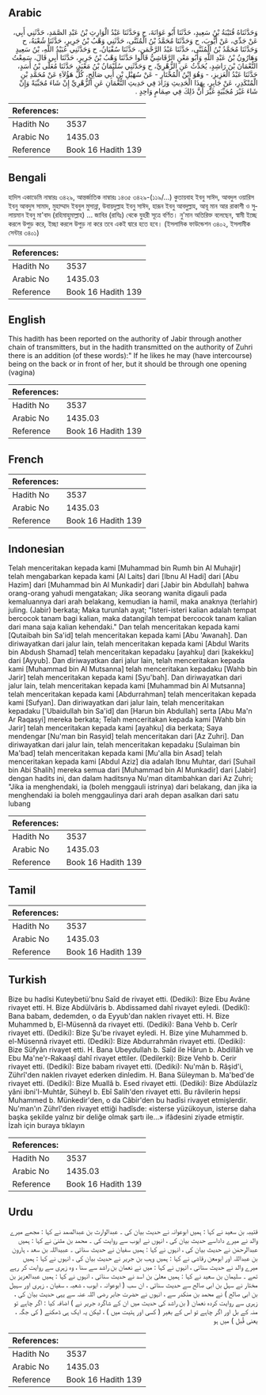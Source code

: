 ## Arabic


<div dir="rtl" lang="ar" style={{fontSize:'larger',backgroundColor:'#f8f9fa',padding:20}}>
وَحَدَّثَنَاهُ قُتَيْبَةُ بْنُ سَعِيدٍ، حَدَّثَنَا أَبُو عَوَانَةَ، ح وَحَدَّثَنَا عَبْدُ الْوَارِثِ بْنُ عَبْدِ الصَّمَدِ، حَدَّثَنِي أَبِي، عَنْ جَدِّي، عَنْ أَيُّوبَ، ح وَحَدَّثَنَا مُحَمَّدُ بْنُ الْمُثَنَّى، حَدَّثَنِي وَهْبُ بْنُ جَرِيرٍ، حَدَّثَنَا شُعْبَةُ، ح وَحَدَّثَنَا مُحَمَّدُ بْنُ الْمُثَنَّى، حَدَّثَنَا عَبْدُ الرَّحْمَنِ، حَدَّثَنَا سُفْيَانُ، ح وَحَدَّثَنِي عُبَيْدُ اللَّهِ، بْنُ سَعِيدٍ وَهَارُونُ بْنُ عَبْدِ اللَّهِ وَأَبُو مَعْنٍ الرَّقَاشِيُّ قَالُوا حَدَّثَنَا وَهْبُ بْنُ جَرِيرٍ، حَدَّثَنَا أَبِي قَالَ، سَمِعْتُ النُّعْمَانَ بْنَ رَاشِدٍ، يُحَدِّثُ عَنِ الزُّهْرِيِّ، ح وَحَدَّثَنِي سُلَيْمَانُ بْنُ مَعْبَدٍ، حَدَّثَنَا مُعَلَّى بْنُ أَسَدٍ، حَدَّثَنَا عَبْدُ الْعَزِيزِ، - وَهُوَ ابْنُ الْمُخْتَارِ - عَنْ سُهَيْلِ بْنِ أَبِي صَالِحٍ، كُلُّ هَؤُلاَءِ عَنْ مُحَمَّدِ بْنِ الْمُنْكَدِرِ، عَنْ جَابِرٍ، بِهَذَا الْحَدِيثِ وَزَادَ فِي حَدِيثِ النُّعْمَانِ عَنِ الزُّهْرِيِّ إِنْ شَاءَ مُجَبِّيَةً وَإِنْ شَاءَ غَيْرَ مُجَبِّيَةٍ غَيْرَ أَنَّ ذَلِكَ فِي صِمَامٍ وَاحِدٍ ‏.‏
</div>
<div style={{backgroundColor:'#f8f9fa',padding:20, marginBottom: 10}}><table> <thead> <tr> <th>References:</th> <th></th> </tr> </thead> <tbody><tr><td>Hadith No</td><td>3537</td></tr><tr><td>Arabic No</td><td>1435.03</td></tr><tr><td>Reference</td><td>Book 16 Hadith 139</td></tr></tbody></table></div>

## Bengali


<div dir="ltr" lang="bn" style={{fontSize:'larger',backgroundColor:'#f8f9fa',padding:20}}>
হাদিস একাডেমি নাম্বারঃ ৩৪২৯, আন্তর্জাতিক নাম্বারঃ ১৪৩৫ ৩৪২৯-(১১৯/...) কুতায়বাহ ইবনু সাঈদ, আবদুল ওয়ারিস ইবনু আবদুস সামাদ, মুহাম্মাদ ইবনুল মুসান্না, উবায়দুল্লাহ ইবনু সাঈদ, হারূন ইবনু আবদুল্লাহ, আবূ মান আর রাকাশী ও সুলায়মান ইবনু মা'বাদ (রহিমাহুমাল্লাহ) ... জাবির (রাযিঃ) থেকে যুহরী সূত্রে বর্ণিত। নু'মান অতিরিক্ত বলেছেন, স্বামী ইচ্ছে করলে উপুড় করে, ইচ্ছা করলে উপুড় না করে তবে একই দ্বারে হতে হবে। (ইসলামিক ফাউন্ডেশন ৩৪০২, ইসলামীক সেন্টার ৩৪০১)
</div>
<div style={{backgroundColor:'#f8f9fa',padding:20, marginBottom: 10}}><table> <thead> <tr> <th>References:</th> <th></th> </tr> </thead> <tbody><tr><td>Hadith No</td><td>3537</td></tr><tr><td>Arabic No</td><td>1435.03</td></tr><tr><td>Reference</td><td>Book 16 Hadith 139</td></tr></tbody></table></div>

## English


<div dir="ltr" lang="en" style={{fontSize:'larger',backgroundColor:'#f8f9fa',padding:20}}>
This hadith has been reported on the authority of Jabir through another chain of transmitters, but in the hadith transmitted on the authority of Zuhri there is an addition (of these words):" If he likes he may (have intercourse) being on the back or in front of her, but it should be through one opening (vagina)
</div>
<div style={{backgroundColor:'#f8f9fa',padding:20, marginBottom: 10}}><table> <thead> <tr> <th>References:</th> <th></th> </tr> </thead> <tbody><tr><td>Hadith No</td><td>3537</td></tr><tr><td>Arabic No</td><td>1435.03</td></tr><tr><td>Reference</td><td>Book 16 Hadith 139</td></tr></tbody></table></div>

## French


<div dir="ltr" lang="fr" style={{fontSize:'larger',backgroundColor:'#f8f9fa',padding:20}}>

</div>
<div style={{backgroundColor:'#f8f9fa',padding:20, marginBottom: 10}}><table> <thead> <tr> <th>References:</th> <th></th> </tr> </thead> <tbody><tr><td>Hadith No</td><td>3537</td></tr><tr><td>Arabic No</td><td>1435.03</td></tr><tr><td>Reference</td><td>Book 16 Hadith 139</td></tr></tbody></table></div>

## Indonesian


<div dir="ltr" lang="id" style={{fontSize:'larger',backgroundColor:'#f8f9fa',padding:20}}>
Telah menceritakan kepada kami [Muhammad bin Rumh bin Al Muhajir] telah mengabarkan kepada kami [Al Laits] dari [Ibnu Al Hadi] dari [Abu Hazim] dari [Muhammad bin Al Munkadir] dari [Jabir bin Abdullah] bahwa orang-orang yahudi mengatakan; Jika seorang wanita digauli pada kemaluannya dari arah belakang, kemudian ia hamil, maka anaknya (terlahir) juling. (Jabir) berkata; Maka turunlah ayat; "Isteri-isteri kalian adalah tempat bercocok tanam bagi kalian, maka datangilah tempat bercocok tanam kalian dari mana saja kalian kehendaki." Dan telah menceritakan kepada kami [Qutaibah bin Sa'id] telah menceritakan kepada kami [Abu 'Awanah]. Dan diriwayatkan dari jalur lain, telah menceritakan kepada kami [Abdul Warits bin Abdush Shamad] telah menceritakan kepadaku [ayahku] dari [kakekku] dari [Ayyub]. Dan diriwayatkan dari jalur lain, telah menceritakan kepada kami [Muhammad bin Al Mutsanna] telah menceritakan kepadaku [Wahb bin Jarir] telah menceritakan kepada kami [Syu'bah]. Dan diriwayatkan dari jalur lain, telah menceritakan kepada kami [Muhammad bin Al Mutsanna] telah menceritakan kepada kami [Abdurrahman] telah menceritakan kepada kami [Sufyan]. Dan diriwayatkan dari jalur lain, telah menceritakan kepadaku ['Ubaidullah bin Sa'id] dan [Harun bin Abdullah] serta [Abu Ma'n Ar Raqasyi] mereka berkata; Telah menceritakan kepada kami [Wahb bin Jarir] telah menceritakan kepada kami [ayahku] dia berkata; Saya mendengar [Nu'man bin Rasyid] telah menceritakan dari [Az Zuhri]. Dan diriwayatkan dari jalur lain, telah menceritakan kepadaku [Sulaiman bin Ma'bad] telah menceritakan kepada kami [Mu'alla bin Asad] telah menceritakan kepada kami [Abdul Aziz] dia adalah Ibnu Muhtar, dari [Suhail bin Abi Shalih] mereka semua dari [Muhammad bin Al Munkadir] dari [Jabir] dengan hadits ini, dan dalam haditsnya Nu'man ditambahkan dari Az Zuhri; "Jika ia menghendaki, ia (boleh menggauli istrinya) dari belakang, dan jika ia menghendaki ia boleh menggaulinya dari arah depan asalkan dari satu lubang
</div>
<div style={{backgroundColor:'#f8f9fa',padding:20, marginBottom: 10}}><table> <thead> <tr> <th>References:</th> <th></th> </tr> </thead> <tbody><tr><td>Hadith No</td><td>3537</td></tr><tr><td>Arabic No</td><td>1435.03</td></tr><tr><td>Reference</td><td>Book 16 Hadith 139</td></tr></tbody></table></div>

## Tamil


<div dir="ltr" lang="ta" style={{fontSize:'larger',backgroundColor:'#f8f9fa',padding:20}}>

</div>
<div style={{backgroundColor:'#f8f9fa',padding:20, marginBottom: 10}}><table> <thead> <tr> <th>References:</th> <th></th> </tr> </thead> <tbody><tr><td>Hadith No</td><td>3537</td></tr><tr><td>Arabic No</td><td>1435.03</td></tr><tr><td>Reference</td><td>Book 16 Hadith 139</td></tr></tbody></table></div>

## Turkish


<div dir="ltr" lang="tr" style={{fontSize:'larger',backgroundColor:'#f8f9fa',padding:20}}>
Bize bu hadîsi Kuteybetü'bnu Saîd de rivayet etti. (Dediki): Bize Ebu Avâne rivayet etti. H. Bize Abdülvâris b. Abdissamed dahî rivayet eyledi. (Dedikî): Bana babam, dedemden, o da Eyyub'dan naklen rivayet etti. H. Bize Muhammed b, El-Müsennâ da rivayet etti. (Dediki): Bana Vehb b. Cerîr rivayet etti. (Dediki): Bize Şu'be rivayet eyledi. H. Bize yine Muhammed b. el-Müsennâ rivayet etti. (Dediki): Bize Abdurrahmân rivayet etti. (Dediki): Bize Süfyân rivayet etti. H. Bana Ubeydullah b. Saîd ile Hârun b. Abdillâh ve Ebu Ma'ne'r-Rakaaşî dahî rivayet ettiler. (Dedilerki): Bize Vehb b. Cerir rivayet etti. (Dediki): Bize babam rivayet etti. (Dediki): Nu'mân b. Râşid'i, Zührî'den naklen rivayet ederken dinledim. H. Bana Süleyman b. Ma'bed'de rivayet etti. (Dediki): Bize Muallâ b. Esed rivayet etti. (Dediki): Bize Abdülazîz yâni ibni'I-Muhtâr, Süheyl b. Ebî Salih'den rivayet etti. Bu râvilerin hepsi Muhammed b. Münkedir'den, o da Câbir'den bu hadîsi rivayet etmişlerdir. Nu'man'ın Zührî'den rivayet ettiği hadîsde: «isterse yüzükoyun, isterse daha başka şekilde yalnız bir deliğe olmak şartı ile...» ifâdesini ziyade etmiştir. İzah için buraya tıklayın
</div>
<div style={{backgroundColor:'#f8f9fa',padding:20, marginBottom: 10}}><table> <thead> <tr> <th>References:</th> <th></th> </tr> </thead> <tbody><tr><td>Hadith No</td><td>3537</td></tr><tr><td>Arabic No</td><td>1435.03</td></tr><tr><td>Reference</td><td>Book 16 Hadith 139</td></tr></tbody></table></div>

## Urdu


<div dir="rtl" lang="ur" style={{fontSize:'larger',backgroundColor:'#f8f9fa',padding:20}}>
قتیبہ بن سعید نے کہا : ہمیں ابوعوانہ نے حدیث بیان کی ۔ عبدالوارث بن عبدالصمد نے کہا : مجھے میرے والد نے میرے داداسے حدیث بیان کی ، انہوں نے ایوب سے روایت کی ۔ محمد بن مثنیٰ نے کہا : ہمیں عبدالرحمٰن نے حدیث بیان کی ، انہوں نے کہا : ہمیں سفیان نے حدیث سنائی ۔ عبیداللہ بن سعد ، ہارون بن عبداللہ اور ابومعن رقاشی نے کہا : ہمیں وہب بن جریر نے حدیث بیان کی ، انہوں نے کہا : ہمیں میرے والد نے حدیث سنائی ، انہوں نے کہا : میں نے نعمان بن راشد سے سنا ، وہ زہری سے روایت کر رہے تھے ۔ سلیمان بن سعید نے کہا : ہمیں معلیٰ بن اسد نے حدیث سنائی ، انہوں نے کہا : ہمیں عبدالعزیز بن مختار نے سہل بن ابی صالح سے حدیث سنائی ، ان سب ( ابوعوانہ ، ایوب ، شعبہ ، سفیان ، زہری اور سہیل بن ابی صالح ) نے محمد بن منکدر سے ، انہوں نے حضرت جابر رضی اللہ عنہ سے یہی حدیث بیان کی ، زہری سے روایت کردہ نعمان ( بن راشد کی حدیث میں ان کے شاگرد جریر نے ) اضافہ کیا : اگر چاہے تو منہ کے بل اور اگر چاہے تو اس کے بغیر ( کسی اور ہئیت میں ) ، لیکن یہ ایک ہی ڈھکنے ( کی جگہ ، یعنی قُبل ) میں ہو
</div>
<div style={{backgroundColor:'#f8f9fa',padding:20, marginBottom: 10}}><table> <thead> <tr> <th>References:</th> <th></th> </tr> </thead> <tbody><tr><td>Hadith No</td><td>3537</td></tr><tr><td>Arabic No</td><td>1435.03</td></tr><tr><td>Reference</td><td>Book 16 Hadith 139</td></tr></tbody></table></div>